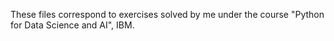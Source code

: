 These files correspond to exercises solved by me under the course "Python for Data Science and AI", IBM.
